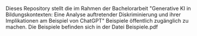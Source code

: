 Dieses Repository stellt die im Rahmen der Bachelorarbeit "Generative KI in Bildungskontexten: Eine Analyse auftretender Diskriminierung und ihrer Implikationen am Beispiel von ChatGPT" Beispiele öffentlich zugänglich zu machen. Die Beispiele befinden sich in der Datei Beispiele.pdf

